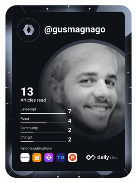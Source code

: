   
  <a href="https://app.daily.dev/DailyDevTips"><img src="https://github.com/gusmagnago/gusmagnago/blob/master/devcard.svg" width="400" alt="Gustavo Magnago's Dev Card"/>

  


<!--
**gusmagnago/gusmagnago** is a ✨ _special_ ✨ repository because its `README.md` (this file) appears on your GitHub profile.

Here are some ideas to get you started:

- 🔭 I’m currently working on ...
- 🌱 I’m currently learning ...
- 👯 I’m looking to collaborate on ...
- 🤔 I’m looking for help with ...
- 💬 Ask me about ...
- 📫 How to reach me: ...
- 😄 Pronouns: ...
- ⚡ Fun fact: ...
-->
